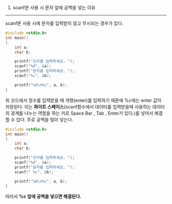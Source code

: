 1. scanf문 사용 시 문자 앞에 공백을 넣는 이유
--------------------------------------------
scanf문 사용 시에 문자를 입력받지 않고 무시되는 경우가 있다.
```c
#include <stdio.h>
int main()
{
	int a;
	char b;

	printf("숫자를 입력하세요. ");
	scanf("%d", &a);
	printf("문자를 입력하세요. ");
	scanf("%c", &b);

	printf("%d\n%c", a, b);
}
```
위 코드에서 정수를 입력받을 때 개행(enter)를 입력하기 때문에 %c에는 enter 값이 저장된다.
이는 **화이트 스페이스**(scanf함수에서 데이터를 입력받을때 사용하는 데이터의 경계를 나누는 역할을 하는 키로 
Space Bar , Tab , Enter가 있다.)를 넣어서 해결할 수 있다. 주로 공백을 많이 넣는다.
```c
#include <stdio.h>
int main()
{
	int a;
	char b;

	printf("숫자를 입력하세요. ");
	scanf("%d", &a);
	printf("문자를 입력하세요. ");
	scanf(" %c", &b);

	printf("%d\n%c", a, b);
}
```
따라서 **%c 앞에 공백을 넣으면 해결된다.**
